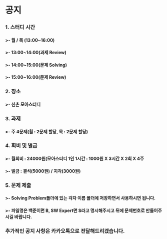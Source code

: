 공지
====

### **1. 스터디 시간**
#### >- 월 / 목 (13:00~16:00)
#### >- 13:00~14:00(과제 Review)
#### >- 14:00~15:00(문제 Solving)
#### >- 15:00~16:00(문제 Review)


### **2. 장소**
#### >- 신촌 모아스터디


### **3. 과제**
#### >- 주 4문제(월 : 2문제 할당, 목 : 2문제 할당)

### **4. 회비 및 벌금**
#### >- 월회비 : 24000원(모아스터디 1인 1시간 : 1000원 X 3시간 X 2회 X 4주
#### >- 벌금 : 결석(5000원) / 지각(3000원)

### **5. 문제 제출**
#### >- Solving Problem폴더에 있는 각자 이름 폴더에 저장하면서 사용하시면 됩니다.
#### >- 파일명은 백준이면 B, SW Expert면 S라고 명시해주시고 뒤에 문제번호로 만들어주시길 바랍니다.


### 추가적인 공지 사항은 카카오톡으로 전달해드리겠습니다.
